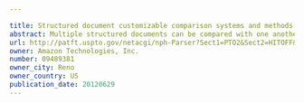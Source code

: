 ```yaml
---

title: Structured document customizable comparison systems and methods
abstract: Multiple structured documents can be compared with one another utilizing user-specified custom configurations. For example, a traversal of at least two of the documents may identify one or more potential matches in the documents. A user-defined rule may be obtained that specifies differences that are expected within the documents. Additionally, a determination may be made regarding when differences between potential matches are significant based in part on user-defined rule. In some examples, significant differences may be determined to be significant as a result of being differences, other than expected differences, that vary from the expected differences. Any significant differences can be logged, reported on or added to statistics for the new service being tested.
url: http://patft.uspto.gov/netacgi/nph-Parser?Sect1=PTO2&Sect2=HITOFF&p=1&u=%2Fnetahtml%2FPTO%2Fsearch-adv.htm&r=1&f=G&l=50&d=PALL&S1=09489381&OS=09489381&RS=09489381
owner: Amazon Technologies, Inc.
number: 09489381
owner_city: Reno
owner_country: US
publication_date: 20120629
---
```

